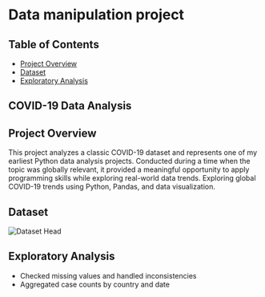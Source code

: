 # Data manipulation project
## Table of Contents
- [Project Overview](#project-overview)
- [Dataset](#dataset)
- [Exploratory Analysis](#exploratory-analysis)
## COVID-19 Data Analysis
## Project Overview
This project analyzes a classic COVID-19 dataset and represents one of my earliest Python data analysis projects. Conducted during a time when the topic was globally relevant, it provided a meaningful opportunity to apply programming skills while exploring real-world data trends.
Exploring global COVID-19 trends using Python, Pandas, and data visualization.
## Dataset
![Dataset Head](images/covid19_head.png)
## Exploratory Analysis
- Checked missing values and handled inconsistencies  
- Aggregated case counts by country and date  

